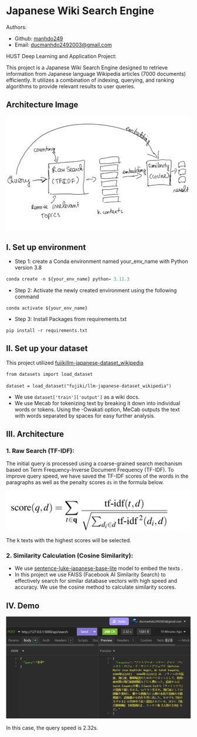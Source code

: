 # Japanese Wiki Search Engine
Authors:
- Github: [manhdo249](https://github.com/manhdo249) 
- Email: ducmanhdo2492003@gmail.com


HUST Deep Learning and Application Project:

This project is a Japanese Wiki Search Engine designed to retrieve information from Japanese language Wikipedia articles (7000 documents) efficiently. It utilizes a combination of indexing, querying, and ranking algorithms to provide relevant results to user queries.



## Architecture Image

![image](Assets/Architecture.jpg)

## I.  Set up environment
- Step 1: create a Conda environment named your_env_name with Python version  3.8

```python
conda create -n ${your_env_name} python= 3.11.3
```

- Step 2: Activate the newly created environment using the following command
```
conda activate ${your_env_name}
```

- Step 3: Install Packages from requirements.txt

```
pip install -r requirements.txt
``` 

## II.  Set up your dataset

This project utilized [fujikillm-japanese-dataset_wikipedia](https://huggingface.co/datasets/fujiki/llm-japanese-dataset_wikipedia?row=16)
```
from datasets import load_dataset

dataset = load_dataset("fujiki/llm-japanese-dataset_wikipedia")
```
- We use `dataset['train']['output']` as a wiki docs.
- We use Mecab for tokenizing text by breaking it down into individual words or tokens. Using the -Owakati option, MeCab outputs the text with words separated by spaces for easy further analysis.

## III.  Architecture
### 1. Raw Search (TF-IDF):

The initial query is processed using a coarse-grained search mechanism based on Term Frequency-Inverse Document Frequency (TF-IDF). To improve query speed, we have saved the TF-IDF scores of the words in the paragraphs as well as the penalty scores `ds` in the formula below.

![image](Assets/Document_score.png)

The k texts with the highest scores will be selected.

### 2. Similarity Calculation (Cosine Similarity):
- We use [sentence-luke-japanese-base-lite](https://huggingface.co/sonoisa/sentence-luke-japanese-base-lite) model to embed the texts .
- In this project we use FAISS (Facebook AI Similarity Search) to effectively search for similar database vectors with high speed and accuracy. We use the cosine method to calculate similarity scores.

## IV. Demo

![image](Assets/Demo4Code.jpg)

In this case, the query speed is 2.32s.







